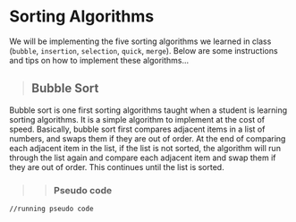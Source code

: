 # Sorting Algorithms

We will be implementing the five sorting algorithms we learned in class (`bubble`, `insertion`, `selection`, `quick`, `merge`).
Below are some instructions and tips on how to implement these algorithms...

> ## Bubble Sort

Bubble sort is one first sorting algorithms taught when a student is learning sorting algorithms.  It is a simple algorithm to implement at the cost of speed.  Basically, bubble sort first compares adjacent items in a list of numbers, and swaps them if they are out of order.  At the end of comparing each adjacent item in the list, if the list is not sorted, the algorithm will run through the list again and compare each adjacent item and swap them if they are out of order.  This continues until the list is sorted.

> > ### Pseudo code

```
//running pseudo code

```